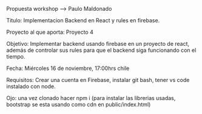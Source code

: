Propuesta workshop --> Paulo Maldonado



Titulo: Implementacion Backend en React y rules en firebase.



Proyecto al que aporta: Proyecto 4



Objetivo: Implementar backend usando firebase en un proyecto de react, además de controlar sus rules para que el backend siga funcionando con el tiempo.



Fecha: Miércoles 16 de noviembre, 17:00hrs chile


Requisitos: Crear una cuenta en Firebase, instalar git bash, tener vs code instalado con node.

Ojo: una vez clonado hacer npm i (para instalar las librerias usadas, bootstrap se esta usando como cdn en public/index.html)